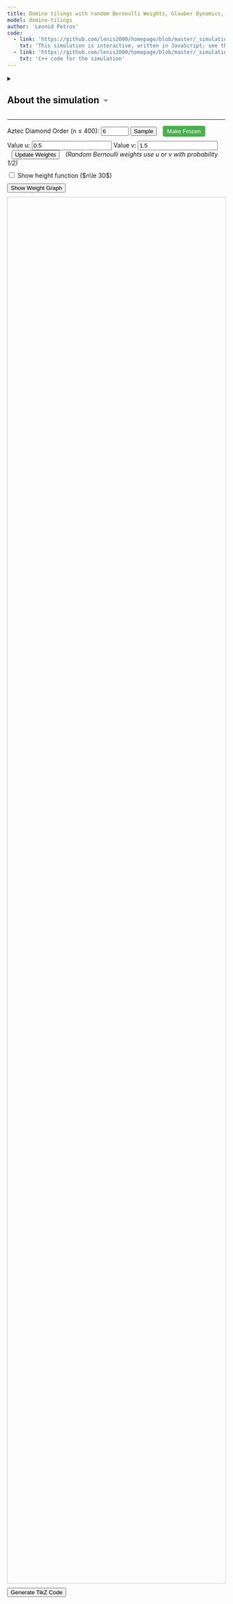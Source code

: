 ```yaml
---
title: Domino tilings with random Bernoulli Weights, Glauber Dynamics, and Height Graph
model: domino-tilings
author: 'Leonid Petrov'
code:
  - link: 'https://github.com/lenis2000/homepage/blob/master/_simulations/domino_tilings/2025-05-22-random-weights-glauber-height-function-graph.md'
    txt: 'This simulation is interactive, written in JavaScript; see the source code of this page at the link'
  - link: 'https://github.com/lenis2000/homepage/blob/master/_simulations/domino_tilings/2025-05-22-random-weights-glauber-height-function-graph.cpp'
    txt: 'C++ code for the simulation'
---
```


<style>
  /* Basic styling for the SVG and controls */
  #aztec-svg {
    width: 100%;
    height: 80vh;
    border: 1px solid #ccc;
  }
  .controls {
    margin-bottom: 10px;
  }
  #zoom-in-btn, #zoom-out-btn {
    font-weight: bold;
    width: 30px;
    height: 30px;
  }
  #zoom-reset-btn {
    height: 30px;
  }
  #dynamics-btn {
    background-color: #4CAF50;
    color: white;
    padding: 5px 10px;
    border: none;
    border-radius: 4px;
    cursor: pointer;
  }
  #dynamics-btn.running {
    background-color: #f44336;
  }
</style>

<details>
<summary><h2>About the simulation <svg width="14" height="10" style="vertical-align: middle; margin-left: 3px;">
      <polygon points="2,2 12,2 7,8" style="fill:#888;" />
    </svg></h2>
</summary>


<p>This interactive application demonstrates random domino tilings of an Aztec diamond - a diamond-shaped union of unit squares. The simulation allows exploration of two distinct sampling methods:</p>

<h5>1. Initial sampling</h5>

<p><strong>Shuffling algorithm:</strong> The "Sample" button generates an initial configuration using the exact-sampling shuffling algorithm, producing a perfect sample from the weighted domino tiling measure, with random Bernoulli weights on 3/4 of edges. The Bernoulli weights are equal to $u$ or $v$ with probability 1/2, where $u$ and $v$ are user-defined parameters. The remaining 1/4 of edges are assigned a deterministic weight of 1.0.</p>

<p><strong>Frozen configuration:</strong> The "Make Frozen" button creates an all-vertical domino configuration, where every domino is oriented vertically. This provides a deterministic starting point that can be useful for observing how the system evolves under Glauber dynamics from a highly ordered initial state.</p>

<h5>2. Glauber dynamics</h5>

<p>After generating an initial configuration, you can observe the evolution of the system through Glauber dynamics - a Markov chain Monte Carlo method that preserves the stationary distribution. Each step attempts to flip a randomly chosen 2×2 block of cells according to the heat-bath probability determined by the edge weights.</p>

<p>Unlike the shuffling algorithm which generates an exact sample immediately, Glauber dynamics shows the system evolving over time.</p>

<p><strong>Note:</strong> During Glauber dynamics, the domino tiling visualization is updated in real-time only for n≤30. For larger sizes (n>30), the picture is not updated to improve performance, but you can manually refresh it or observe the evolution through the height function graph below.</p>

<p>You can change the weights before the Glauber dynamics, effectively running a dynamics out of equilibrium.</p>

<h3>Weight Graph Visualization</h3>

<p>The "Show Weight Graph" button displays a graphical representation of the edge weights used in the simulation:</p>
<ul>
  <li>Edges with weight 1.0 (shown in blue) are deterministic</li>
  <li>Edges with weight u (shown in red) or v (shown in green) are randomly assigned according to the Bernoulli distribution</li>
</ul>

<p>The graph visualization shows a 4×4 corner of the weight matrix to help understand the spatial arrangement of weights in the Aztec diamond graph.</p>

<p>The sampling runs entirely in your browser. For sizes up to about n≤120 the sampler is fast; larger n may take noticeable time (hard cap n=400 due to WebAssembly memory limits).</p>
</details>

---

<script src="https://d3js.org/d3.v7.min.js"></script>
<script src="/js/2025-05-22-random-weights-glauber-height-function-graph.js"></script>

<!-- Simulation Controls -->
<!-- Dynamics controls – always visible -->

<div class="controls">
  <label for="n-input">Aztec Diamond Order (n ≤ 400): </label>
  <input id="n-input" type="number" value="6" min="2" step="2" max="400" size="3" onchange="onNChange()">
  <button id="update-btn">Sample</button>
  <button id="frozen-btn" style="margin-left: 10px; background-color: #4CAF50; color: white; padding: 5px 10px; border: none; border-radius: 4px; cursor: pointer;">Make Frozen</button>
  <button id="cancel-btn" style="display: none; margin-left: 10px; background-color: #ff5555;">Cancel</button>
</div>

<div class="controls">
  <label for="u-input">Value u:</label>
  <input id="u-input" type="number" value="0.5" step="0.1" min="0.1" oninput="updateWeightsIfShown()">
  <label for="v-input">Value v:</label>
  <input id="v-input" type="number" value="1.5" step="0.1" min="0.1" oninput="updateWeightsIfShown()">
  <button id="update-weights-btn" style="margin-left: 10px;">Update Weights</button>
  <span style="margin-left: 10px; font-style: italic;">(Random Bernoulli weights use u or v with probability 1/2)</span>
</div>


<!-- Height function toggle -->
<div class="controls">
  <label for="height-toggle">
    <input type="checkbox" id="height-toggle"> Show height function ($n\le 30$)
  </label>
</div>

<!-- Weight Graph Display -->
<div class="controls">
  <button id="show-weights-btn">Show Weight Graph</button>
</div>
<div id="weight-matrix-container" style="display: none; margin-top: 15px; margin-bottom: 15px; overflow-x: auto;">
  <!-- Graph visualization of weights -->
  <div>
    <h4>Weight Graph Visualization (4×4 Corner)</h4>
    <p style="font-style: italic; font-size: 0.9em;">This shows a corner of the Aztec diamond graph with labeled weights</p>
    <svg id="weight-graph-svg" width="400" height="400" style="border: 1px solid #ccc; background-color: #f9f9f9;"></svg>
  </div>
</div>

<!-- Progress indicator -->
<div id="progress-indicator" style="margin-bottom: 10px; font-weight: bold;"></div>

<!-- Height Function Graph -->
<div id="height-graph-container" style="margin-bottom: 20px; display: none;">
  <h4>Center Height Function Evolution</h4>
  <div style="border: 1px solid #ccc; border-radius: 4px; padding: 10px; background-color: #f9f9f9;">
    <svg id="height-graph-svg" width="600" height="300"></svg>
    <div style="margin-top: 10px; font-size: 0.9em;">
      <span id="height-stats" style="color: #666;"></span>
    </div>
  </div>
</div>

<div class="row">
  <div class="col-12">
    <svg id="aztec-svg"></svg>
  </div>
</div>

<div style="margin-top: 10px; margin-bottom: 10px;">
  <button id="tikz-btn" class="btn btn-primary">Generate TikZ Code</button>
  <div id="tikz-buttons-container" style="margin-top: 10px; display: none;">
    <button id="copy-tikz-btn" class="btn btn-primary">Copy to Clipboard</button>
    <button id="download-tikz-btn" class="btn btn-primary" style="margin-left: 10px;">Download .tex File</button>
    <span id="copy-success-msg" style="color: green; margin-left: 10px; font-weight: bold; display: none;">Copied!</span>
  </div>
</div>

<!-- TikZ code container that will be updated dynamically -->
<div id="tikz-code-container" style="font-family: 'Courier New', monospace; padding: 15px; border: 1px solid #ccc; border-radius: 4px; background-color: white; white-space: pre; font-size: 14px; max-height: 40vh; overflow-y: auto; margin-top: 15px; margin-bottom: 15px; display: none;"></div>

<script>
// Global variables to cache the simulation state.
let cachedDominoes = null;
let dynamicsRunning = false;
let dynamicsTimer = null;
let g_W = null; // Global variable to store the weight matrix
let g_N = null; // Global variable to track current matrix size (2*n)
let useHeightFunction = false; // Track height function visibility state
let heightGroup; // Group for height function display

// Height graph tracking
let heightData = []; // Array to store {step: number, height: number}
let heightGraphSvg = null;
let heightScale = null;
let stepScale = null;
let heightLine = null;

// Helper: convert a brightness value (0–255) to a hex grayscale string.
function grayHex(brightness) {
  let hex = Math.round(brightness).toString(16);
  if(hex.length < 2) hex = "0" + hex;
  return "#" + hex + hex + hex;
}

// Pre-compute grayscale palettes for the four original colors.
const palettes = {
"#ff0000": d3.range(0,8).map(i => grayHex(30*i+5)),
"#00ff00": d3.range(0,8).map(i => grayHex(30*i+10)),
"#0000ff": d3.range(0,8).map(i => grayHex(30*i+12)),
"#ffff00": d3.range(0,8).map(i => grayHex(30*i+18))
};

function getPos(d) {
    if (d.w > d.h) {
        return ((Math.floor(d.x) % 8) + 8) % 8;
    } else {
        return ((Math.floor(d.y) % 8) + 8) % 8;
    }
}

function getGrayscaleColor(originalColor, d) {
  let c = d3.color(originalColor);
  if (!c) return originalColor;
  let normHex = c.formatHex().toLowerCase();
  let pos = getPos(d);
  if (palettes[normHex]) {
    return palettes[normHex][pos];
  }
  let r = c.r, g = c.g, b = c.b;
  let lum = Math.round(0.3 * r + 0.59 * g + 0.11 * b);
  let offset = ((pos / 7) - 0.5) * 80;
  let newLum = Math.max(0, Math.min(255, lum + offset));
  return grayHex(newLum);
}

// Wrap exported functions after module is initialized.
Module.onRuntimeInitialized = async function() {
  const simulateAztec = Module.cwrap('simulateAztec', 'number', ['number','number','number'], {async: true});
  const simulateAztecFrozen = Module.cwrap('simulateAztecFrozen', 'number', ['number','number','number'], {async: true});
  const simulateAztecGlauber = Module.cwrap('simulateAztecGlauber', 'number', ['number','number','number','number'], {async: true});
  const freeString = Module.cwrap('freeString', null, ['number']);
  const getProgress = Module.cwrap('getProgress', 'number', []);

  // Add this new function for single Glauber steps
  const performGlauberStep = Module.cwrap('performGlauberStep', 'number', ['number', 'number'], {async: true});
  const performGlauberSteps = Module.cwrap('performGlauberSteps', 'number', ['number','number','number'], {async:true});

  // Add new function to get the weight matrix
  const getWeightMatrix = Module.cwrap('getWeightMatrix', 'number', [], {async: true});

  // Add reset global state function
  const resetGlobalState = Module.cwrap('resetGlobalState', null, [], {});

  const svg = d3.select("#aztec-svg");
  const progressElem = document.getElementById("progress-indicator");
  const updateBtn = document.getElementById("update-btn");
  const cancelBtn = document.getElementById("cancel-btn");
  let dynamicsBtn = document.getElementById("dynamics-btn"); // Changed to let since we'll reassign it
  let progressInterval;

  // Create zoom behavior
  let initialTransform = {}; // Store initial transform parameters
  const zoom = d3.zoom()
    .scaleExtent([0.1, 50]) // Min and max zoom scale
    .on("zoom", (event) => {
      if (!initialTransform.scale) return; // Skip if no initial transform is set

      // Apply the zoom transformation on top of initial transform
      const group = svg.select("g");
      const t = event.transform;
      const transformStr = `translate(${initialTransform.translateX * t.k + t.x},${initialTransform.translateY * t.k + t.y}) scale(${initialTransform.scale * t.k})`;
      group.attr("transform", transformStr);

      // Also transform height function group if it exists
      if (heightGroup) {
        heightGroup.attr("transform", transformStr);
      }
    });

  // Enable zoom on the SVG
  svg.call(zoom);

  // Add double-click to reset zoom
  svg.on("dblclick.zoom", () => {
    svg.transition()
      .duration(750)
      .call(zoom.transform, d3.zoomIdentity);
  });

  // Add zoom controls to the UI
  const controlsContainer = d3.select(".row").insert("div", "div")  // Insert before the SVG container
    .attr("class", "col-12")
    .append("div")
    .attr("class", "controls zoom-controls")
    .style("margin-bottom", "10px");

  controlsContainer.append("span")
    .text("Zoom: ")
    .style("font-weight", "bold");

  controlsContainer.append("button")
    .attr("id", "zoom-in-btn")
    .style("margin-left", "5px")
    .text("+")
    .on("click", () => {
      svg.transition()
        .duration(300)
        .call(zoom.scaleBy, 1.3);
    });

  controlsContainer.append("button")
    .attr("id", "zoom-out-btn")
    .style("margin-left", "5px")
    .text("-")
    .on("click", () => {
      svg.transition()
        .duration(300)
        .call(zoom.scaleBy, 0.7);
    });

  controlsContainer.append("button")
    .attr("id", "zoom-reset-btn")
    .style("margin-left", "5px")
    .text("Reset Zoom")
    .on("click", () => {
      svg.transition()
        .duration(300)
        .call(zoom.transform, d3.zoomIdentity);
    });

  controlsContainer.append("span")
    .style("margin-left", "10px")
    .style("font-style", "italic")
    .style("font-size", "0.9em")
    .text("(You can also use mouse wheel to zoom and drag to pan)");

  // Add the Glauber dynamics controls just before zoom controls
  controlsContainer.insert("div", ":first-child")
    .attr("class", "controls")
    .style("margin-bottom", "10px")
    .html(`
      <label for="sweeps-input">Sweeps per visual update:</label>
      <input id="sweeps-input" type="number"
             value="100" min="1" step="1" style="width:70px;">
      <button id="dynamics-btn" style="margin-left:10px;">Start Glauber Dynamics</button>
      <button id="refresh-picture-btn" style="margin-left:10px; display:none; background-color:#2196F3; color:white; padding:5px 10px; border:none; border-radius:4px; cursor:pointer;">Refresh Picture</button>
      <span id="dynamics-status" style="margin-left:15px; font-style:italic; color:#666; display:none;"></span>
      <span id="center-height-display" style="margin-left:20px; font-weight:bold;"></span>
    `);

  // Update the dynamics button reference since we created it dynamically
  dynamicsBtn = document.getElementById("dynamics-btn");

  // Add event listener after the button is created
  dynamicsBtn.addEventListener("click", toggleDynamics);
  
  // Add refresh picture button event listener
  document.getElementById("refresh-picture-btn").addEventListener("click", function() {
    if (cachedDominoes) {
      updateDominoesVisualization();
    }
  });

  // Handle height function toggle
  document.getElementById("height-toggle").addEventListener("change", function() {
    useHeightFunction = this.checked;
    if (cachedDominoes && cachedDominoes.length > 0) {
      toggleHeightFunction();
    }
  });

  // Simulation state
  let simulationActive = false;
  let simulationAbortController = null;

  // Helper function to sleep for ms milliseconds
  function sleep(ms) {
    return new Promise(resolve => setTimeout(resolve, ms));
  }

  function startSimulation() {
    simulationActive = true;
    updateBtn.disabled = true;
    document.getElementById("frozen-btn").disabled = true;
    document.getElementById("n-input").disabled = true;
    // Removed references to a-input and b-input as they no longer exist
    cancelBtn.style.display = 'inline-block';

    simulationAbortController = new AbortController();
  }

  function stopSimulation() {
    simulationActive = false;
    clearInterval(progressInterval);
    updateBtn.disabled = false;
    document.getElementById("frozen-btn").disabled = false;
    document.getElementById("n-input").disabled = false;
    // Removed references to a-input and b-input as they no longer exist
    cancelBtn.style.display = 'none';
    progressElem.innerText = "Simulation cancelled";

    if (simulationAbortController) {
      simulationAbortController.abort();
      simulationAbortController = null;
    }
  }

  function startProgressPolling() {
    progressElem.innerText = "Sampling... (0%)";
    progressInterval = setInterval(() => {
      if (!simulationActive) {
        clearInterval(progressInterval);
        return;
      }

      const progress = getProgress();
      progressElem.innerText = "Sampling... (" + progress + "%)";
      if (progress >= 100) clearInterval(progressInterval);
    }, 100);
  }

// --- helper: run nSteps Glauber flips with current a,b and update height graph ---
async function advanceDynamics(nSteps, currentStep, shouldUpdatePicture = false) {
  // Get the current u and v values from the interface
  const uVal = parseFloat(document.getElementById("u-input").value);
  const vVal = parseFloat(document.getElementById("v-input").value);

  const ptr   = await performGlauberSteps(uVal, vVal, nSteps);
  const json  = Module.UTF8ToString(ptr);
  freeString(ptr);

  cachedDominoes = JSON.parse(json);
  
  // Calculate center height and update graph
  const centerHeight = calculateCenterHeight();
  if (centerHeight !== null) {
    updateHeightGraph(currentStep, centerHeight);
  }
  
  // Update domino visualization only if requested (for small n)
  if (shouldUpdatePicture) {
    updateDominoesVisualization();
  }
  
  // Still update the center height display
  showCenterHeight();
  
  return nSteps;                           // tell caller how many steps ran
}

// Function to calculate center height without full visualization
function calculateCenterHeight() {
  if (!cachedDominoes || cachedDominoes.length === 0) return null;

  /* ─────────────────────────────── 1. determine one lattice unit in pixels */
  const minSidePx = d3.min(cachedDominoes, d => Math.min(d.w, d.h));
  const unit = minSidePx / 2;
  if (unit <= 0) return null;

  /* ─────────────────────────────── 2. calculate domino bounds */
  const minX = d3.min(cachedDominoes, d => d.x);
  const minY = d3.min(cachedDominoes, d => d.y);
  const maxX = d3.max(cachedDominoes, d => d.x + d.w);
  const maxY = d3.max(cachedDominoes, d => d.y + d.h);

  /* ───────────────────── 3. convert each domino → (orient, sign, gx, gy)  */
  const dominoData = cachedDominoes.map(d => {
    const horiz = d.w > d.h;
    const orient = horiz ? 0 : 1;
    const sign = horiz
        ? (d.color === "green" ? -1 : 1)   // horizontal: green = −1, blue = +1
        : (d.color === "yellow" ? -1 : 1); // vertical:   yellow = −1, red  = +1
    const gx = Math.round(d.x / unit);
    const gy = Math.round(d.y / unit);
    return [orient, sign, gx, gy];
  });

  /* ─────────────────────────────── 4. build graph with height increments  */
  const adj = new Map();
  const edge = (v1, v2, dh) => {
    if (!adj.has(v1)) adj.set(v1, []);
    if (!adj.has(v2)) adj.set(v2, []);
    adj.get(v1).push([v2, dh]);
    adj.get(v2).push([v1, -dh]);
  };

  dominoData.forEach(([o, s, x, y]) => {
    if (o === 0) {                      /* horizontal  (4×2)  */
      const TL = `${x},${y+2}`, TM = `${x+2},${y+2}`, TR = `${x+4},${y+2}`;
      const BL = `${x},${y}`,   BM = `${x+2},${y}`,   BR = `${x+4},${y}`;
      edge(TL, TM, -s);   edge(TM, TR,  s);
      edge(BL, BM,  s);   edge(BM, BR, -s);
      edge(TL, BL,  s);   edge(TM, BM,  3*s);
      edge(TR, BR,  s);
    } else {                            /* vertical    (2×4)  */
      const TL = `${x},${y+4}`, TR = `${x+2},${y+4}`;
      const ML = `${x},${y+2}`, MR = `${x+2},${y+2}`;
      const BL = `${x},${y}`,   BR = `${x+2},${y}`;
      edge(TL, TR, -s);  edge(ML, MR, -3*s);  edge(BL, BR, -s);
      edge(TL, ML,  s);  edge(ML, BL,  -s);
      edge(TR, MR, -s);  edge(MR, BR,  s);
    }
  });

  /* ─────────────────────────────── 5. breadth‑first integration of heights */
  const verts = Array.from(adj.keys())
        .map(k => { const [gx, gy] = k.split(',').map(Number); return {k, gx, gy}; });

  if (verts.length === 0) return null;

  const root = verts.reduce((a, b) =>
        (a.gy < b.gy) || (a.gy === b.gy && a.gx <= b.gx) ? a : b).k;

  const H = new Map([[root, 0]]);
  const queue = [root];
  while (queue.length) {
    const v = queue.shift();
    for (const [w, dh] of adj.get(v)) {
      if (!H.has(w)) { H.set(w, H.get(v) + dh); queue.push(w); }
    }
  }

  /* ─────────────────────────────── 6. find center point and its height */
  const centerGx = Math.round((minX + maxX) / 2 / unit);
  const centerGy = Math.round((minY + maxY) / 2 / unit);
  
  let centerHeight = null;
  const centerKey = `${centerGx},${centerGy}`;
  
  if (H.has(centerKey)) {
    centerHeight = H.get(centerKey);
  } else {
    // If exact center doesn't exist, find the closest vertex
    let minDist = Infinity;
    
    H.forEach((h, key) => {
      const [gx, gy] = key.split(',').map(Number);
      const dist = Math.sqrt((gx - centerGx) ** 2 + (gy - centerGy) ** 2);
      if (dist < minDist) {
        minDist = dist;
        centerHeight = h;
      }
    });
  }

  return centerHeight !== null ? -centerHeight : null;
}


  // Function to start/stop real-time Glauber dynamics
  async function toggleDynamics() {
    if (dynamicsRunning) {
      // Stop dynamics
      clearInterval(dynamicsTimer);
      dynamicsTimer = null;
      dynamicsRunning = false;
      dynamicsBtn.textContent = "Start Glauber Dynamics";
      dynamicsBtn.classList.remove("running");
      progressElem.innerText = "";

      // Hide height graph
      const container = document.getElementById("height-graph-container");
      if (container) container.style.display = "none";
      
      // Keep refresh button visible if n > 30, but hide status
      const refreshBtn = document.getElementById("refresh-picture-btn");
      const statusSpan = document.getElementById("dynamics-status");
      const n = parseInt(document.getElementById("n-input").value);
      const shouldUpdatePicture = n <= 30;
      
      if (!shouldUpdatePicture) {
        // Keep refresh button visible for large n
        if (refreshBtn) refreshBtn.style.display = "inline-block";
      } else {
        // Hide refresh button for small n (since picture updates automatically)
        if (refreshBtn) refreshBtn.style.display = "none";
      }
      if (statusSpan) statusSpan.style.display = "none";

      // Re-enable controls
      document.getElementById("sweeps-input").disabled = false;
      document.getElementById("n-input").disabled = false;
      updateBtn.disabled = false;
    } else {
      // Start dynamics
      if (!cachedDominoes) {
        alert("Please generate a tiling first before starting dynamics.");
        return;
      }

      // Check current n value to determine behavior
      const currentN = parseInt(document.getElementById("n-input").value, 10);
      const shouldUpdatePicture = currentN <= 30;
      
      dynamicsRunning = true;
      dynamicsBtn.textContent = "Stop Glauber Dynamics";
      dynamicsBtn.classList.add("running");
      progressElem.innerText = "";

      // Show/hide refresh button and status based on n
      const refreshBtn = document.getElementById("refresh-picture-btn");
      const statusSpan = document.getElementById("dynamics-status");
      
      if (shouldUpdatePicture) {
        refreshBtn.style.display = "none";
        statusSpan.style.display = "none";
      } else {
        refreshBtn.style.display = "inline-block";
        statusSpan.style.display = "inline";
        statusSpan.textContent = "Picture updates disabled for n>30";
      }

      // Initialize height graph
      heightData = []; // Reset data
      initializeHeightGraph();
      
      // Add initial height point
      const initialHeight = calculateCenterHeight();
      if (initialHeight !== null) {
        updateHeightGraph(0, initialHeight);
      }

      // Only disable new sample inputs, leave sweeps editable
      document.getElementById("n-input").disabled = true;
      updateBtn.disabled = true;

          // ---- FIRST update *before* timer starts ----
          const firstSteps   = Math.max(1,
            parseInt(document.getElementById('sweeps-input').value, 10) || 1);

          let stepCount      = await advanceDynamics(firstSteps, firstSteps, shouldUpdatePicture);   // runs once
          progressElem.innerText = "";


      // Start the dynamics timer - perform steps and update visualization
      const updateInterval = 100; // ms between screen draws

      // every update interval:
dynamicsTimer = setInterval(async () => {
  const stepsPerUpdate = Math.max(
        1, parseInt(document.getElementById('sweeps-input').value,10)||1);
  
  stepCount += stepsPerUpdate;
  await advanceDynamics(stepsPerUpdate, stepCount, shouldUpdatePicture);
  
  progressElem.innerText = `Running Glauber dynamics... (${stepCount} steps)`;
}, updateInterval);
    }
  }

  // Function to update just the visualization without resampling
  function updateDominoesVisualization() {
    if (!cachedDominoes) return;

    // Update existing rectangles
    const rects = svg.select("g").selectAll("rect").data(cachedDominoes);

    // Update attributes that might have changed
    rects.attr("fill", d => d.color)
         .attr("x", d => d.x)
         .attr("y", d => d.y)
         .attr("width", d => d.w)
         .attr("height", d => d.h);

    // Update height function if enabled
    if (useHeightFunction) {
      toggleHeightFunction();
    }
    
    // Always show center height
    showCenterHeight();
  }

  // Function to toggle height function on/off
  function toggleHeightFunction() {
    /* ────────────────────────────────────────────────────────────── 0. clear */
    if (heightGroup) { heightGroup.remove(); heightGroup = null; }
    if (!useHeightFunction) return;
    if (!cachedDominoes || cachedDominoes.length === 0) return;

    /* ─────────────────────────────── 1. determine one lattice unit in pixels */
    //  Every rectangle is either 4×2 or 2×4 lattice units.
    const minSidePx = d3.min(cachedDominoes, d => Math.min(d.w, d.h));
    const unit      = minSidePx / 2;              // 2 lattice units → 1 short side
    if (unit <= 0) { console.error("unit ≤ 0"); return; }

    /* ─────────────────────────────── 2. viewport transform for the new group */
    const minX = d3.min(cachedDominoes, d => d.x);
    const minY = d3.min(cachedDominoes, d => d.y);
    const maxX = d3.max(cachedDominoes, d => d.x + d.w);
    const maxY = d3.max(cachedDominoes, d => d.y + d.h);

    const { width: svgW, height: svgH } = svg.node().getBoundingClientRect();
    const scale = Math.min(svgW / (maxX - minX), svgH / (maxY - minY)) * 0.9;
    const tx    = (svgW - (maxX - minX) * scale) / 2 - minX * scale;
    const ty    = (svgH - (maxY - minY) * scale) / 2 - minY * scale;

    heightGroup = svg.append("g")
      .attr("class", "height-function")
      .attr("transform", `translate(${tx},${ty}) scale(${scale})`);

    /* ───────────────────── 3. convert each domino → (orient, sign, gx, gy)  */
    //     orient 0 = horizontal , 1 = vertical
    //     sign   +1 = blue|red  , −1 = green|yellow
    const dominoData = cachedDominoes.map(d => {
      const horiz  = d.w > d.h;
      const orient = horiz ? 0 : 1;
      const sign   = horiz
          ? (d.color === "green"  ? -1 :  1)   // horizontal: green = −1, blue = +1
          : (d.color === "yellow" ? -1 :  1);  // vertical:   yellow = −1, red  = +1
      const gx = Math.round(d.x / unit);       // lattice coordinates
      const gy = Math.round(d.y / unit);
      return [orient, sign, gx, gy];
    });

    /* ─────────────────────────────── 4. build graph with height increments  */
    const adj = new Map();                      // key → [[nbrKey, Δh], …]
    const edge = (v1, v2, dh) => {
      if (!adj.has(v1)) adj.set(v1, []);
      if (!adj.has(v2)) adj.set(v2, []);
      adj.get(v1).push([v2, dh]);
      adj.get(v2).push([v1, -dh]);
    };

    dominoData.forEach(([o, s, x, y]) => {
      if (o === 0) {                      /* horizontal  (4×2)  */
        const TL = `${x},${y+2}`, TM = `${x+2},${y+2}`, TR = `${x+4},${y+2}`;
        const BL = `${x},${y}`,   BM = `${x+2},${y}`,   BR = `${x+4},${y}`;
        edge(TL, TM, -s);   edge(TM, TR,  s);
        edge(BL, BM,  s);   edge(BM, BR, -s);
        edge(TL, BL,  s);   edge(TM, BM,  3*s);
        edge(TR, BR,  s);
      } else {                            /* vertical    (2×4)  */
        const TL = `${x},${y+4}`, TR = `${x+2},${y+4}`;
        const ML = `${x},${y+2}`, MR = `${x+2},${y+2}`;
        const BL = `${x},${y}`,   BR = `${x+2},${y}`;
        edge(TL, TR, -s);  edge(ML, MR, -3*s);  edge(BL, BR, -s);
        edge(TL, ML,  s);  edge(ML, BL,  -s);
        edge(TR, MR, -s);  edge(MR, BR,  s);
      }
    });

    /* ─────────────────────────────── 5. breadth‑first integration of heights */
    const verts = Array.from(adj.keys())
          .map(k => { const [gx, gy] = k.split(',').map(Number); return {k, gx, gy}; });

    const root = verts.reduce((a, b) =>
          (a.gy < b.gy) || (a.gy === b.gy && a.gx <= b.gx) ? a : b).k;

    const H = new Map([[root, 0]]);
    const queue = [root];
    while (queue.length) {
      const v = queue.shift();
      for (const [w, dh] of adj.get(v)) {
        if (!H.has(w)) { H.set(w, H.get(v) + dh); queue.push(w); }
        else if (H.get(w) !== H.get(v) + dh)
          console.warn(`height inconsistency on edge ${v}↔${w}`);
      }
    }

    /* ─────────────────────────────── 6. render dots + numbers (in pixels)  */
    const n = parseInt(document.getElementById("n-input").value, 10);
    const fontSize = Math.max(8, Math.min(12, 36 - n / 2));   // n = order

    H.forEach((h, key) => {
      const [gx, gy] = key.split(',').map(Number);
      const px = gx * unit, py = gy * unit;                   // back to pixels

      heightGroup.append("circle")
        .attr("cx", px)
        .attr("cy", py)
        .attr("r", fontSize / 6)
        .attr("fill", "black");

      heightGroup.append("text")
        .attr("x", px)
        .attr("y", py)
        .attr("text-anchor", "middle")
        .attr("dominant-baseline", "middle")
        .attr("font-size", `${fontSize}px`)
        .attr("fill", "black")
        .attr("stroke", "white")
        .attr("stroke-width", "3px")
        .attr("paint-order", "stroke")
        .text(-h);
    });

    heightGroup.raise();   // keep on top
  }

  // Function to initialize the height graph
  function initializeHeightGraph() {
    const container = document.getElementById("height-graph-container");
    container.style.display = "block";
    
    heightGraphSvg = d3.select("#height-graph-svg");
    heightGraphSvg.selectAll("*").remove();
    
    const margin = {top: 20, right: 30, bottom: 40, left: 60};
    const width = 600 - margin.left - margin.right;
    const height = 300 - margin.top - margin.bottom;
    
    const g = heightGraphSvg.append("g")
      .attr("transform", `translate(${margin.left},${margin.top})`);
    
    // Initialize scales
    stepScale = d3.scaleLinear().range([0, width]);
    heightScale = d3.scaleLinear().range([height, 0]);
    
    // Add axes
    g.append("g")
      .attr("class", "x-axis")
      .attr("transform", `translate(0,${height})`);
    
    g.append("g")
      .attr("class", "y-axis");
    
    // Add axis labels
    g.append("text")
      .attr("transform", "rotate(-90)")
      .attr("y", 0 - margin.left)
      .attr("x", 0 - (height / 2))
      .attr("dy", "1em")
      .style("text-anchor", "middle")
      .text("Center Height");
    
    g.append("text")
      .attr("transform", `translate(${width / 2}, ${height + margin.bottom})`)
      .style("text-anchor", "middle")
      .text("Glauber Steps");
    
    // Initialize line generator
    heightLine = d3.line()
      .x(d => stepScale(d.step))
      .y(d => heightScale(d.height))
      .curve(d3.curveLinear);
    
    // Add path for the line
    g.append("path")
      .attr("class", "height-line")
      .attr("fill", "none")
      .attr("stroke", "#007cba")
      .attr("stroke-width", 2);
  }
  
  // Function to update the height graph with new data point
  function updateHeightGraph(step, height) {
    if (!heightGraphSvg) return;
    
    // Add new data point
    heightData.push({step: step, height: height});
    
    // Keep only last 1000 points for performance
    if (heightData.length > 1000) {
      heightData = heightData.slice(-1000);
    }
    
    // Update scales
    const stepExtent = d3.extent(heightData, d => d.step);
    const heightExtent = d3.extent(heightData, d => d.height);
    
    stepScale.domain(stepExtent);
    heightScale.domain(heightExtent);
    
    // Update axes
    const g = heightGraphSvg.select("g");
    g.select(".x-axis").call(d3.axisBottom(stepScale).tickFormat(d3.format(".0f")));
    g.select(".y-axis").call(d3.axisLeft(heightScale));
    
    // Update line
    g.select(".height-line")
      .datum(heightData)
      .attr("d", heightLine);
    
    // Update stats
    const stats = document.getElementById("height-stats");
    if (stats && heightData.length > 0) {
      const current = heightData[heightData.length - 1];
      const min = d3.min(heightData, d => d.height);
      const max = d3.max(heightData, d => d.height);
      stats.textContent = `Current: ${current.height}, Min: ${min}, Max: ${max}, Steps: ${current.step}`;
    }
  }

  // Function to display the height function value at the center (always shown)
  function showCenterHeight() {
    const centerDisplay = document.getElementById("center-height-display");
    if (!centerDisplay) return;
    
    if (!cachedDominoes || cachedDominoes.length === 0) {
      centerDisplay.textContent = "";
      return;
    }

    /* ─────────────────────────────── 1. determine one lattice unit in pixels */
    const minSidePx = d3.min(cachedDominoes, d => Math.min(d.w, d.h));
    const unit = minSidePx / 2;
    if (unit <= 0) { 
      centerDisplay.textContent = "";
      return; 
    }

    /* ─────────────────────────────── 2. calculate domino bounds */
    const minX = d3.min(cachedDominoes, d => d.x);
    const minY = d3.min(cachedDominoes, d => d.y);
    const maxX = d3.max(cachedDominoes, d => d.x + d.w);
    const maxY = d3.max(cachedDominoes, d => d.y + d.h);

    /* ───────────────────── 3. convert each domino → (orient, sign, gx, gy)  */
    const dominoData = cachedDominoes.map(d => {
      const horiz = d.w > d.h;
      const orient = horiz ? 0 : 1;
      const sign = horiz
          ? (d.color === "green" ? -1 : 1)   // horizontal: green = −1, blue = +1
          : (d.color === "yellow" ? -1 : 1); // vertical:   yellow = −1, red  = +1
      const gx = Math.round(d.x / unit);
      const gy = Math.round(d.y / unit);
      return [orient, sign, gx, gy];
    });

    /* ─────────────────────────────── 4. build graph with height increments  */
    const adj = new Map();
    const edge = (v1, v2, dh) => {
      if (!adj.has(v1)) adj.set(v1, []);
      if (!adj.has(v2)) adj.set(v2, []);
      adj.get(v1).push([v2, dh]);
      adj.get(v2).push([v1, -dh]);
    };

    dominoData.forEach(([o, s, x, y]) => {
      if (o === 0) {                      /* horizontal  (4×2)  */
        const TL = `${x},${y+2}`, TM = `${x+2},${y+2}`, TR = `${x+4},${y+2}`;
        const BL = `${x},${y}`,   BM = `${x+2},${y}`,   BR = `${x+4},${y}`;
        edge(TL, TM, -s);   edge(TM, TR,  s);
        edge(BL, BM,  s);   edge(BM, BR, -s);
        edge(TL, BL,  s);   edge(TM, BM,  3*s);
        edge(TR, BR,  s);
      } else {                            /* vertical    (2×4)  */
        const TL = `${x},${y+4}`, TR = `${x+2},${y+4}`;
        const ML = `${x},${y+2}`, MR = `${x+2},${y+2}`;
        const BL = `${x},${y}`,   BR = `${x+2},${y}`;
        edge(TL, TR, -s);  edge(ML, MR, -3*s);  edge(BL, BR, -s);
        edge(TL, ML,  s);  edge(ML, BL,  -s);
        edge(TR, MR, -s);  edge(MR, BR,  s);
      }
    });

    /* ─────────────────────────────── 5. breadth‑first integration of heights */
    const verts = Array.from(adj.keys())
          .map(k => { const [gx, gy] = k.split(',').map(Number); return {k, gx, gy}; });

    if (verts.length === 0) {
      centerDisplay.textContent = "";
      return;
    }

    const root = verts.reduce((a, b) =>
          (a.gy < b.gy) || (a.gy === b.gy && a.gx <= b.gx) ? a : b).k;

    const H = new Map([[root, 0]]);
    const queue = [root];
    while (queue.length) {
      const v = queue.shift();
      for (const [w, dh] of adj.get(v)) {
        if (!H.has(w)) { H.set(w, H.get(v) + dh); queue.push(w); }
        else if (H.get(w) !== H.get(v) + dh)
          console.warn(`height inconsistency on edge ${v}↔${w}`);
      }
    }

    /* ─────────────────────────────── 6. find center point and its height */
    // Find the center coordinates in lattice units
    const centerGx = Math.round((minX + maxX) / 2 / unit);
    const centerGy = Math.round((minY + maxY) / 2 / unit);
    
    // Try to find a vertex at or near the center
    let centerHeight = null;
    const centerKey = `${centerGx},${centerGy}`;
    
    if (H.has(centerKey)) {
      centerHeight = H.get(centerKey);
    } else {
      // If exact center doesn't exist, find the closest vertex
      let minDist = Infinity;
      
      H.forEach((h, key) => {
        const [gx, gy] = key.split(',').map(Number);
        const dist = Math.sqrt((gx - centerGx) ** 2 + (gy - centerGy) ** 2);
        if (dist < minDist) {
          minDist = dist;
          centerHeight = h;
        }
      });
    }

    /* ─────────────────────────────── 7. update text display */
    if (centerHeight !== null) {
      centerDisplay.textContent = `Center height: ${-centerHeight}`;
    } else {
      centerDisplay.textContent = "";
    }
  }

  async function updateVisualizationFrozen(n) {
    // First, stop any running dynamics
    if (dynamicsRunning) {
      clearInterval(dynamicsTimer);
      dynamicsTimer = null;
      dynamicsRunning = false;
      dynamicsBtn.textContent = "Start Glauber Dynamics";
      dynamicsBtn.classList.remove("running");
    }

    // Show or hide height function checkbox based on n value
    const heightToggleDiv = document.querySelector('label[for="height-toggle"]').parentNode;
    if (n > 30) {
      heightToggleDiv.style.display = 'none';
      if (useHeightFunction) {
        useHeightFunction = false;
        document.getElementById("height-toggle").checked = false;
      }
    } else {
      heightToggleDiv.style.display = 'block';
    }

    svg.selectAll("g").remove();
    heightGroup = null;
    startSimulation();
    startProgressPolling();

    const signal = simulationAbortController.signal;

    // Hide the TikZ code container if it's visible
    const codeContainer = document.getElementById('tikz-code-container');
    if (codeContainer) {
      codeContainer.style.display = 'none';
    }

    const buttonsContainer = document.getElementById('tikz-buttons-container');
    if (buttonsContainer) {
      buttonsContainer.style.display = 'none';
    }

    await sleep(50);
    if (signal.aborted) return;

    const uVal = parseFloat(document.getElementById("u-input").value);
    const vVal = parseFloat(document.getElementById("v-input").value);
    if (isNaN(uVal) || isNaN(vVal) || uVal <= 0 || vVal <= 0) {
      alert("Values for u and v must be positive numbers.");
      stopSimulation();
      return;
    }

    try {
      console.log(`Generating frozen configuration with n=${n}, u=${uVal}, v=${vVal}`);
      let ptr = await simulateAztecFrozen(n, uVal, vVal);
      console.log(`simulateAztecFrozen returned ptr=${ptr}`);

      if (signal.aborted) {
        if (ptr) freeString(ptr);
        return;
      }

      await sleep(10);
      if (signal.aborted) {
        if (ptr) freeString(ptr);
        return;
      }

      const jsonStr = Module.UTF8ToString(ptr);
      freeString(ptr);

      if (signal.aborted) return;

      await sleep(10);
      if (signal.aborted) return;

      let dominoes;
      try {
        dominoes = JSON.parse(jsonStr);
      } catch (e) {
        console.error("Error parsing JSON:", e, jsonStr);
        if (simulationActive) {
          progressElem.innerText = "Error during frozen configuration generation";
        }
        clearInterval(progressInterval);
        return;
      }

      if (signal.aborted) return;

      cachedDominoes = dominoes;
      g_N = 2 * n;
      console.log(`Updated g_N to ${g_N} (n=${n}) for frozen configuration`);

      // Rest of visualization code is the same as regular updateVisualization
      const minX = d3.min(dominoes, d => d.x);
      const minY = d3.min(dominoes, d => d.y);
      const maxX = d3.max(dominoes, d => d.x + d.w);
      const maxY = d3.max(dominoes, d => d.y + d.h);
      const widthDominoes = maxX - minX;
      const heightDominoes = maxY - minY;

      await sleep(10);
      if (signal.aborted) return;

      const bbox = svg.node().getBoundingClientRect();
      const svgWidth = bbox.width;
      const svgHeight = bbox.height;
      svg.attr("viewBox", "0 0 " + svgWidth + " " + svgHeight);

      const scale = Math.min(svgWidth / widthDominoes, svgHeight / heightDominoes) * 0.9;
      const translateX = (svgWidth - widthDominoes * scale) / 2 - minX * scale;
      const translateY = (svgHeight - heightDominoes * scale) / 2 - minY * scale;

      initialTransform = {
        translateX: translateX,
        translateY: translateY,
        scale: scale
      };

      svg.call(zoom.transform, d3.zoomIdentity);

      const group = svg.append("g")
                       .attr("transform", "translate(" + translateX + "," + translateY + ") scale(" + scale + ")");

      const BATCH_SIZE = 200;

      for (let i = 0; i < dominoes.length && simulationActive; i += BATCH_SIZE) {
        if (signal.aborted) return;

        const batch = dominoes.slice(i, i + BATCH_SIZE);

        group.selectAll("rect.batch" + i)
             .data(batch)
             .enter()
             .append("rect")
             .attr("x", d => d.x)
             .attr("y", d => d.y)
             .attr("width", d => d.w)
             .attr("height", d => d.h)
             .attr("fill", d => d.color)
             .attr("stroke", "#000")
             .attr("stroke-width", 0.5);

        if (i + BATCH_SIZE < dominoes.length) {
          await sleep(0);
          if (signal.aborted) return;
        }
      }

      if (!signal.aborted) {
        if (useHeightFunction) {
          toggleHeightFunction();
        }
        
        showCenterHeight();

        progressElem.innerText = "";
        updateBtn.disabled = false;
        document.getElementById("frozen-btn").disabled = false;
        document.getElementById("n-input").disabled = false;
        cancelBtn.style.display = 'none';
        simulationActive = false;
      }
    } catch (error) {
      console.error("Frozen simulation error:", error);
      console.error("Error stack:", error.stack);
      if (simulationActive) {
        progressElem.innerText = "Error during frozen simulation: " + error.message;
      }
      stopSimulation();
    }
  }

  async function updateVisualization(n) {
    // First, stop any running dynamics
    if (dynamicsRunning) {
      clearInterval(dynamicsTimer);
      dynamicsTimer = null;
      dynamicsRunning = false;
      dynamicsBtn.textContent = "Start Glauber Dynamics";
      dynamicsBtn.classList.remove("running");
    }

    // Show or hide height function checkbox based on n value
    const heightToggleDiv = document.querySelector('label[for="height-toggle"]').parentNode;
    if (n > 30) {
      heightToggleDiv.style.display = 'none';
      // If height function was enabled, disable it
      if (useHeightFunction) {
        useHeightFunction = false;
        document.getElementById("height-toggle").checked = false;
      }
    } else {
      heightToggleDiv.style.display = 'block';
    }

    svg.selectAll("g").remove();
    heightGroup = null; // Reset height group when clearing SVG
    startSimulation();
    startProgressPolling();

    const signal = simulationAbortController.signal;

    // Hide the TikZ code container if it's visible
    const codeContainer = document.getElementById('tikz-code-container');
    if (codeContainer) {
      codeContainer.style.display = 'none';
    }

    // Hide the buttons container
    const buttonsContainer = document.getElementById('tikz-buttons-container');
    if (buttonsContainer) {
      buttonsContainer.style.display = 'none';
    }

    // Allow UI to update before starting heavy computation
    await sleep(50);
    if (signal.aborted) return;

    // Get u and v values from the interface
    const uVal = parseFloat(document.getElementById("u-input").value);
    const vVal = parseFloat(document.getElementById("v-input").value);
    // Verify u and v are valid
    if (isNaN(uVal) || isNaN(vVal) || uVal <= 0 || vVal <= 0) {
      alert("Values for u and v must be positive numbers.");
      stopSimulation();
      return;
    }

    // Run simulation with periodic yielding to keep UI responsive
    try {
      // always take an exact shuffling sample
      // Use the current n value and u,v values for the random Bernoulli weights
      console.log(`Generating new sample with n=${n}, u=${uVal}, v=${vVal}`);
      console.log(`Matrix size will be ${2*n}x${2*n} = ${2*n*2*n} elements`);
      let ptr = await simulateAztec(n, uVal, vVal);
      console.log(`simulateAztec returned ptr=${ptr}`);


      if (signal.aborted) {
        if (ptr) freeString(ptr);
        return;
      }

      // Allow UI thread to breathe
      await sleep(10);
      if (signal.aborted) {
        if (ptr) freeString(ptr);
        return;
      }

      const jsonStr = Module.UTF8ToString(ptr);
      freeString(ptr);

      if (signal.aborted) return;

      // Allow UI thread to breathe before parsing
      await sleep(10);
      if (signal.aborted) return;

      let dominoes;
      try {
        dominoes = JSON.parse(jsonStr);
      } catch (e) {
        console.error("Error parsing JSON:", e, jsonStr);
        if (simulationActive) {
          progressElem.innerText = "Error during sampling";
        }
        clearInterval(progressInterval);
        return;
      }

      if (signal.aborted) return;

      cachedDominoes = dominoes;

      // Update our JavaScript tracking of the current n value
      g_N = 2 * n;
      console.log(`Updated g_N to ${g_N} (n=${n})`);

      const minX = d3.min(dominoes, d => d.x);
      const minY = d3.min(dominoes, d => d.y);
      const maxX = d3.max(dominoes, d => d.x + d.w);
      const maxY = d3.max(dominoes, d => d.y + d.h);
      const widthDominoes = maxX - minX;
      const heightDominoes = maxY - minY;

      // Allow UI thread to breathe before rendering
      await sleep(10);
      if (signal.aborted) return;

      const bbox = svg.node().getBoundingClientRect();
      const svgWidth = bbox.width;
      const svgHeight = bbox.height;
      svg.attr("viewBox", "0 0 " + svgWidth + " " + svgHeight);

      const scale = Math.min(svgWidth / widthDominoes, svgHeight / heightDominoes) * 0.9;
      const translateX = (svgWidth - widthDominoes * scale) / 2 - minX * scale;
      const translateY = (svgHeight - heightDominoes * scale) / 2 - minY * scale;

      // Store the initial transform parameters for zoom behavior
      initialTransform = {
        translateX: translateX,
        translateY: translateY,
        scale: scale
      };

      // Reset the zoom transform when creating a new visualization
      svg.call(zoom.transform, d3.zoomIdentity);

      const group = svg.append("g")
                       .attr("transform", "translate(" + translateX + "," + translateY + ") scale(" + scale + ")");

      // Render dominoes in batches to keep UI responsive
      const BATCH_SIZE = 200;

      for (let i = 0; i < dominoes.length && simulationActive; i += BATCH_SIZE) {
        if (signal.aborted) return;

        const batch = dominoes.slice(i, i + BATCH_SIZE);

        group.selectAll("rect.batch" + i)
             .data(batch)
             .enter()
             .append("rect")
             .attr("x", d => d.x)
             .attr("y", d => d.y)
             .attr("width", d => d.w)
             .attr("height", d => d.h)
             .attr("fill", d => d.color)
             .attr("stroke", "#000")
             .attr("stroke-width", 0.5);

        // Yield to UI thread after each batch
        if (i + BATCH_SIZE < dominoes.length) {
          await sleep(0);
          if (signal.aborted) return;
        }
      }

      // Only update if not aborted
      if (!signal.aborted) {
        // Add height function if enabled
        if (useHeightFunction) {
          toggleHeightFunction();
        }
        
        // Always show center height
        showCenterHeight();

        progressElem.innerText = "";
        updateBtn.disabled = false;
        document.getElementById("frozen-btn").disabled = false;
        document.getElementById("n-input").disabled = false;
        cancelBtn.style.display = 'none';
        simulationActive = false;
      }
    } catch (error) {
      console.error("Simulation error:", error);
      console.error("Error stack:", error.stack);
      if (simulationActive) {
        progressElem.innerText = "Error during simulation: " + error.message;
      }
      stopSimulation();
    }
  }

  document.getElementById("update-btn").addEventListener("click", () => {
    const n = parseInt(document.getElementById("n-input").value, 10);
    if (isNaN(n) || n < 2 || n > 400 || n % 2 !== 0) {
      alert("Please enter a valid even number n, 2 ≤ n ≤ 400.");
      return;
    }

    // We only want to force a resample if n changed, which is handled by onNChange
    // So we DON'T call clearGlobalStateForResample() here
    console.log(`Sampling with n=${n} (only clearing state if n changed)`);

    // Generate new sample with explicitly passed n
    updateVisualization(n);
  });

  document.getElementById("frozen-btn").addEventListener("click", () => {
    const n = parseInt(document.getElementById("n-input").value, 10);
    if (isNaN(n) || n < 2 || n > 400 || n % 2 !== 0) {
      alert("Please enter a valid even number n, 2 ≤ n ≤ 400.");
      return;
    }

    console.log(`Generating frozen configuration with n=${n}`);
    updateVisualizationFrozen(n);
  });

  // Add cancel button event listener
  document.getElementById("cancel-btn").addEventListener("click", stopSimulation);

  // Note: Dynamics button event listener is now added immediately after the button is created

  // Add update weights button event listener
  document.getElementById("update-weights-btn").addEventListener("click", async function() {
    const u = parseFloat(document.getElementById("u-input").value);
    const v = parseFloat(document.getElementById("v-input").value);

    // Validate u and v
    if (isNaN(u) || isNaN(v) || u <= 0 || v <= 0) {
      alert("Values for u and v must be positive numbers.");
      return;
    }

    // Temporarily disable the button and show progress
    const updateBtn = document.getElementById("update-weights-btn");
    const originalText = updateBtn.textContent;
    updateBtn.disabled = true;
    updateBtn.textContent = "Updating...";
    progressElem.innerText = "Updating weight matrix...";

    try {
      // Call performGlauberSteps with special parameter -1 to signal regeneration of weights
      // but keep the current configuration
      const ptr = await performGlauberSteps(u, v, -1);
      const jsonStr = Module.UTF8ToString(ptr);
      freeString(ptr);

      // Update the visualization with the new configuration (which has the same pattern
      // but possibly uses the new weights for the dynamics)
      cachedDominoes = JSON.parse(jsonStr);
      updateDominoesVisualization();

      // Update the weight matrix display if it's visible
      const weightMatrixContainer = document.getElementById('weight-matrix-container');
      if (weightMatrixContainer && weightMatrixContainer.style.display !== 'none') {
        // Hide and then re-show the weight matrix to force a refresh
        document.getElementById('show-weights-btn').click(); // Hide
        setTimeout(() => {
          document.getElementById('show-weights-btn').click(); // Show again
        }, 100);
      }

      progressElem.innerText = "Weights updated successfully";
      setTimeout(() => {
        progressElem.innerText = "";
      }, 2000);
    } catch (e) {
      console.error("Error updating weights:", e);
      progressElem.innerText = "Error updating weights";
    } finally {
      // Re-enable the button
      updateBtn.disabled = false;
      updateBtn.textContent = originalText;
    }
  });


  // Ensure weight matrix button is visible
  const showWeightsBtn = document.getElementById("show-weights-btn");
  if (showWeightsBtn) showWeightsBtn.style.display = "block";

  // Remove weight-matrix-container if it exists
  const weightMatrixContainer = document.getElementById("weight-matrix-container");
  // Don't hide the container


  // Function to convert SVG dominoes to TikZ code
  function svgToTikZ() {
    if (!cachedDominoes || cachedDominoes.length === 0) {
      alert("Please generate a domino tiling first.");
      return;
    }

    // Convert domino objects to rectangle objects with the format needed for TikZ conversion
    const rectangles = cachedDominoes.map(domino => {
      return {
        x: domino.x / 100,
        y: domino.y / 100,
        width: domino.w / 100,
        height: domino.h / 100,
        fill: domino.color,
        stroke: "black",
        strokeWidth: 0.45 // Scaled down
      };
    });

    // Find the bounds of the drawing
    let minX = Infinity, maxX = -Infinity, minY = Infinity, maxY = -Infinity;

    // Process rectangles
    for (const rect of rectangles) {
      minX = Math.min(minX, rect.x);
      maxX = Math.max(maxX, rect.x + rect.width);
      minY = Math.min(minY, rect.y);
      maxY = Math.max(maxY, rect.y + rect.height);
    }

    // Calculate a good scale factor
    const width = maxX - minX;
    const height = maxY - minY;
    const maxDimension = Math.max(width, height);
    const scaleFactor = 15.0 / maxDimension;

    // Get current parameters
    const n = parseInt(document.getElementById("n-input").value, 10);
    const u = parseFloat(document.getElementById("u-input").value);
    const v = parseFloat(document.getElementById("v-input").value);

    // Generate TikZ code
    let tikzCode = `\\documentclass{standalone}
\\usepackage{tikz}
\\usepackage{xcolor}

% Define colors to match SVG
\\definecolor{svggreen}{RGB}{0, 128, 0}
\\definecolor{svgred}{RGB}{255, 0, 0}
\\definecolor{svgyellow}{RGB}{255, 255, 0}
\\definecolor{svgblue}{RGB}{0, 0, 255}

\\begin{document}

% n = ${n}, u = ${u}, v = ${v}
% sample obtained by Glauber dynamics
\\begin{tikzpicture}[scale=${scaleFactor.toFixed(6)}]  % Calculated scale

% Dominoes (rectangles)
`;

    // Add rectangles to TikZ code
    rectangles.forEach(rect => {
      // Map SVG colors to TikZ colors
      let fillColor = rect.fill;
      if (fillColor === '#00ff00') fillColor = 'svggreen';
      else if (fillColor === '#ff0000') fillColor = 'svgred';
      else if (fillColor === '#ffff00') fillColor = 'svgyellow';
      else if (fillColor === '#0000ff') fillColor = 'svgblue';

      if (fillColor.startsWith('#') && fillColor !== '#00ff00' && fillColor !== '#ff0000' &&
          fillColor !== '#ffff00' && fillColor !== '#0000ff') {
        // For other hex colors, extract the intensity and use it
        const intensity = parseInt(fillColor.substring(1, 3), 16);
        fillColor = `black!${Math.round((intensity/255)*100)}`;
      }

      // Shift coordinates to keep everything positive
      const x1 = rect.x - minX;
      const y1 = maxY - rect.y - rect.height;  // Invert y and adjust for height
      const x2 = rect.x - minX + rect.width;
      const y2 = maxY - rect.y;

      tikzCode += `\\filldraw[fill=${fillColor}, draw=black, line width=${rect.strokeWidth}pt] `;
      tikzCode += `(${x1.toFixed(2)}, ${y1.toFixed(2)}) rectangle (${x2.toFixed(2)}, ${y2.toFixed(2)});\n`;
    });

    tikzCode += `
\\end{tikzpicture}
\\end{document}`;

    // Update the TikZ code in the code container
    const tikzCodeContainer = document.getElementById('tikz-code-container');
    if (tikzCodeContainer) {
      tikzCodeContainer.textContent = tikzCode;
      tikzCodeContainer.style.display = 'block';
    } else {
      console.error("TikZ code container not found");
    }

    // Show the copy/download buttons
    const buttonsContainer = document.getElementById('tikz-buttons-container');
    if (buttonsContainer) {
      buttonsContainer.style.display = 'block';
    }
  }

  // Add event listeners for the TikZ buttons
  document.getElementById("tikz-btn").addEventListener("click", function() {
    svgToTikZ();
  });

  // Add event listener for the copy button
  document.getElementById("copy-tikz-btn").addEventListener("click", function() {
    const codeContainer = document.getElementById('tikz-code-container');
    const successMsg = document.getElementById('copy-success-msg');

    // Create a text area to copy from (more reliable cross-browser)
    const textArea = document.createElement('textarea');
    textArea.value = codeContainer.textContent;
    textArea.style.position = 'fixed';  // Prevent scrolling to bottom
    document.body.appendChild(textArea);
    textArea.select();

    try {
      document.execCommand('copy');
      successMsg.style.display = 'inline';
      setTimeout(() => {
        successMsg.style.display = 'none';
      }, 2000);
    } catch (err) {
      alert('Failed to copy to clipboard. Please try again or select and copy manually.');
    }

    document.body.removeChild(textArea);
  });

  // Add event listener for the download button
  document.getElementById("download-tikz-btn").addEventListener("click", function() {
    const codeContainer = document.getElementById('tikz-code-container');
    const n = parseInt(document.getElementById("n-input").value, 10);
    const u = parseFloat(document.getElementById("u-input").value);
    const v = parseFloat(document.getElementById("v-input").value);
    const algo = "glauber";

    const blob = new Blob([codeContainer.textContent], { type: 'text/plain' });
    const fileNameBase = `aztec_periodic_${algo}_n${n}_u${u}_v${v}`;
    const downloadLink = document.createElement('a');
    downloadLink.download = `${fileNameBase.replace(/\./g, "_")}_tikz.tex`;
    downloadLink.href = URL.createObjectURL(blob);
    downloadLink.click();
    URL.revokeObjectURL(downloadLink.href);
  });

  // Weight graph display functionality
  document.getElementById("show-weights-btn").addEventListener("click", async function() {
    const containerElem = document.getElementById('weight-matrix-container');
    const btnElem = document.getElementById('show-weights-btn');
    const graphSvg = document.getElementById('weight-graph-svg');

    if (containerElem.style.display === 'none') {
      containerElem.style.display = 'block';
      btnElem.textContent = 'Hide Weight Graph';
      btnElem.disabled = true; // Disable button while loading

      progressElem.innerText = "Fetching edge weights...";
      const ptr = await getWeightMatrix(); // C++ function returns JSON with two matrices
      const jsonStr = Module.UTF8ToString(ptr);
      freeString(ptr);

      // For debugging, log the raw JSON string from C++
      console.log("Edge weights JSON from C++:", jsonStr);

      let edgeWeightData;
      try {
        edgeWeightData = JSON.parse(jsonStr);
        if (edgeWeightData.error) {
            console.error("Error from C++ getWeightMatrix:", edgeWeightData.error);
            progressElem.innerText = "Error fetching weight data: " + edgeWeightData.error;
            btnElem.disabled = false;
            return;
        }
        if (!edgeWeightData || !edgeWeightData.horizontal_weights || !edgeWeightData.vertical_weights) {
            throw new Error("Returned JSON does not contain horizontal_weights or vertical_weights.");
        }
      } catch (e) {
        console.error("JSON parse error for edge weights:", e, "Raw JSON:", jsonStr);
        progressElem.innerText = "Error parsing weight data: " + e.message;
        btnElem.disabled = false;
        return;
      }

      const horizontalWeights = edgeWeightData.horizontal_weights;
      const verticalWeights = edgeWeightData.vertical_weights;

      if (!horizontalWeights || !horizontalWeights.length || !verticalWeights || !verticalWeights.length || horizontalWeights.length !== verticalWeights.length) {
        progressElem.innerText = "No valid weight data available or data mismatch. Ensure simulation has run.";
        btnElem.disabled = false;
        return;
      }

      // Call drawWeightGraph with both matrices
      drawWeightGraph(d3.select("#weight-graph-svg").node(), horizontalWeights, verticalWeights);

      progressElem.innerText = ""; // Clear progress message
      btnElem.disabled = false; // Re-enable button

    } else {
      // Hide the weights
      containerElem.style.display = 'none';
      btnElem.textContent = 'Show Weight Graph';
      btnElem.disabled = false;
    }
  });

  // Modify the drawWeightGraph function signature and internal logic
  function drawWeightGraph(svgNode, horizontalWeightMatrix, verticalWeightMatrix) { // Changed signature
    const svg = d3.select(svgNode); // Work with the D3 selection of the SVG node
    svg.selectAll("*").remove(); // Clear previous content

    const graphDisplayCells = 4; // We want to display a 4x4 grid of cells/plaquettes

    if (!horizontalWeightMatrix || !horizontalWeightMatrix.length ||
        !verticalWeightMatrix || !verticalWeightMatrix.length ||
        horizontalWeightMatrix.length !== verticalWeightMatrix.length) {
        console.error("drawWeightGraph: Invalid or mismatched weight matrices.");
        // Optionally display an error message in the SVG itself
        svg.append("text").attr("x", 10).attr("y", 20).text("Error: Weight data unavailable.");
        return;
    }
    const matrixDim = horizontalWeightMatrix.length; // e.g., g_N from C++

    // Size calculations for the SVG drawing area
    const width = parseFloat(svg.attr("width"));
    const height = parseFloat(svg.attr("height"));
    const margin = { top: 40, right: 20, bottom: 70, left: 40 }; // Adjusted margins
    const graphWidth = width - margin.left - margin.right;
    const graphHeight = height - margin.top - margin.bottom;

    // Number of nodes to display: graphDisplayCells + 1
    // Max node index will be graphDisplayCells
    const numNodesToDisplay = graphDisplayCells + 1;
    const cellSize = Math.floor(Math.min(graphWidth, graphHeight) / (graphDisplayCells + 1)); // Add padding around

    const g = svg.append("g").attr("transform", `translate(${margin.left},${margin.top})`);

    const uVal = parseFloat(document.getElementById("u-input").value);
    const vVal = parseFloat(document.getElementById("v-input").value);

    // Create grid points (nodes)
    const points = [];
    for (let i = 0; i < numNodesToDisplay && i < matrixDim; i++) {
      for (let j = 0; j < numNodesToDisplay && j < matrixDim; j++) {
        points.push({ x: j * cellSize, y: i * cellSize, row: i, col: j });
      }
    }

    // Draw horizontal edges
    const horizontalEdges = [];
    for (let i = 0; i < numNodesToDisplay && i < matrixDim; i++) {         // Node row index
      for (let j = 0; j < numNodesToDisplay - 1 && j < matrixDim -1; j++) { // Node col index (start of edge)
          const weight = horizontalWeightMatrix[i][j];
          let color = "grey"; // Default for unexpected weights
          if (Math.abs(weight - 1.0) < 0.01) color = "#1976D2";
          else if (Math.abs(weight - uVal) < 0.01) color = "#D32F2F";
          else if (Math.abs(weight - vVal) < 0.01) color = "#388E3C";

          horizontalEdges.push({
            x1: j * cellSize, y1: i * cellSize,
            x2: (j + 1) * cellSize, y2: i * cellSize,
            weight: weight.toFixed(1), color: color
          });
      }
    }

    // Draw vertical edges
    const verticalEdges = [];
    for (let i = 0; i < numNodesToDisplay - 1 && i < matrixDim -1; i++) { // Node row index (start of edge)
      for (let j = 0; j < numNodesToDisplay && j < matrixDim; j++) {     // Node col index
          const weight = verticalWeightMatrix[i][j];
          let color = "grey"; // Default for unexpected weights
          if (Math.abs(weight - 1.0) < 0.01) color = "#1976D2";
          else if (Math.abs(weight - uVal) < 0.01) color = "#D32F2F";
          else if (Math.abs(weight - vVal) < 0.01) color = "#388E3C";

          verticalEdges.push({
            x1: j * cellSize, y1: i * cellSize,
            x2: j * cellSize, y2: (i + 1) * cellSize,
            weight: weight.toFixed(1), color: color
          });
      }
    }

    // Draw edges (lines)
    g.selectAll(".h-edge")
      .data(horizontalEdges)
      .enter().append("line")
      .attr("class", "h-edge")
      .attr("x1", d => d.x1).attr("y1", d => d.y1)
      .attr("x2", d => d.x2).attr("y2", d => d.y2)
      .attr("stroke", d => d.color).attr("stroke-width", 2);

    g.selectAll(".v-edge")
      .data(verticalEdges)
      .enter().append("line")
      .attr("class", "v-edge")
      .attr("x1", d => d.x1).attr("y1", d => d.y1)
      .attr("x2", d => d.x2).attr("y2", d => d.y2)
      .attr("stroke", d => d.color).attr("stroke-width", 2);

    // Add weight labels for horizontal edges
    g.selectAll(".h-label")
      .data(horizontalEdges)
      .enter().append("text")
      .attr("class", "h-label")
      .attr("x", d => (d.x1 + d.x2) / 2).attr("y", d => d.y1 - 5)
      .attr("text-anchor", "middle").attr("font-size", "10px")
      .attr("fill", d => d.color).text(d => d.weight);

    // Add weight labels for vertical edges
    g.selectAll(".v-label")
      .data(verticalEdges)
      .enter().append("text")
      .attr("class", "v-label")
      .attr("x", d => d.x1 + 5).attr("y", d => (d.y1 + d.y2) / 2)
      .attr("text-anchor", "start").attr("dominant-baseline", "middle")
      .attr("font-size", "10px").attr("fill", d => d.color)
      .text(d => d.weight);

    // Draw grid points (nodes)
    g.selectAll(".grid-point")
      .data(points)
      .enter().append("circle")
      .attr("class", "grid-point")
      .attr("cx", d => d.x).attr("cy", d => d.y)
      .attr("r", 3).attr("fill", "black");

    // Legend (should still be correct as it uses uVal, vVal from UI)
    const legend = g.append("g")
      .attr("transform", `translate(10, ${Math.min(graphHeight, (numNodesToDisplay)*cellSize) + 10})`) // Position legend below graph
      .attr("font-size", "12px");

    legend.append("text").attr("y", -10).attr("font-weight", "bold").text("Legend (Edge Weights):");
    legend.append("line").attr("x1", 0).attr("y1", 10).attr("x2", 20).attr("y2", 10).attr("stroke", "#1976D2").attr("stroke-width", 2);
    legend.append("text").attr("x", 25).attr("y", 14).text("1.0 (deterministic)");
    legend.append("line").attr("x1", 0).attr("y1", 30).attr("x2", 20).attr("y2", 30).attr("stroke", "#D32F2F").attr("stroke-width", 2);
    legend.append("text").attr("x", 25).attr("y", 34).text(`${uVal.toFixed(1)} (u value)`);
    legend.append("line").attr("x1", 0).attr("y1", 50).attr("x2", 20).attr("y2", 50).attr("stroke", "#388E3C").attr("stroke-width", 2);
    legend.append("text").attr("x", 25).attr("y", 54).text(`${vVal.toFixed(1)} (v value)`);
  }

  // Tracks the previously used n value
  let previousN = parseInt(document.getElementById("n-input").value, 10) || 6;

  // Called when n input changes
  window.onNChange = function() {
    const newN = parseInt(document.getElementById("n-input").value, 10);
    // Only clear global state if n actually changed
    if (newN !== previousN) {
      console.log(`n changed from ${previousN} to ${newN}, clearing global state`);
      previousN = newN;
      clearGlobalStateForResample();
    }
  };

  // Helper to clear global state to force fresh resampling
  window.clearGlobalStateForResample = function() {
    // This JavaScript counterpart to C++ global state clearing
    // Makes sure we force a complete resampling with new dimensions
    // To be called when n changes before sampling

    // Reset cached dominoes
    cachedDominoes = null;

    // Reset the C++ global state
    if (Module && Module.ccall) {
      try {
        console.log("Calling resetGlobalState to clear C++ globals");
        Module.ccall("resetGlobalState", null, [], []);
      } catch (e) {
        console.error("Error calling resetGlobalState:", e);
      }
    }
  };

  // Function to update weight graph when u/v values change
  window.updateWeightsIfShown = function() {
    const containerElem = document.getElementById('weight-matrix-container');

    // Only update if the weight graph is currently visible
    if (containerElem && containerElem.style.display !== 'none') {
      // Prevent too rapid updates with a debounce mechanism
      if (window.weightUpdateTimer) {
        clearTimeout(window.weightUpdateTimer);
      }

      // Schedule update after a short delay to avoid too many rapid updates
      window.weightUpdateTimer = setTimeout(async function() {
        // Get the current u/v values
        const u = parseFloat(document.getElementById('u-input').value);
        const v = parseFloat(document.getElementById('v-input').value);

        if (!isNaN(u) && !isNaN(v) && u > 0 && v > 0) {
          // Force a complete refresh of the weight graph visualization
          // Hide and then re-show the weight graph to trigger a refresh with the latest u/v values
          document.getElementById('show-weights-btn').click(); // Hide
          setTimeout(() => {
            document.getElementById('show-weights-btn').click(); // Show again
          }, 100);
        }
      }, 300);
    }
  };

  const initialN = parseInt(document.getElementById("n-input").value, 10);
  updateVisualization(initialN);
};
</script>
